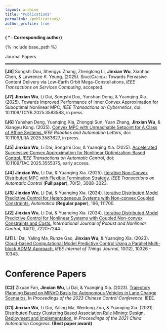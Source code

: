 ```yaml
---
layout: archive
title: "Publications"
permalink: /publications/
author_profile: true
---
```

**( * : Corresponding author)**

{% include base_path %}

Journal Papers

<hr style="border: 1px solid black;">

**[J8]** Songshi Dou, Shengyu Zhang, Zhenglong Li, **Jinxian Wu**,  Xianhao Chen, & Lawrence K. Yeung. (2025). <span style="font-variant: small-caps;">SpaceCache</span>+: Towards Pervasive Content Delivery via Low-Earth Orbit Mega-Constellations, _IEEE Transactions on Services Computing_, accepted.

**[J7]** **Jinxian Wu**, Li Dai, Songshi Dou, Yunshan Deng, & Yuanqing Xia. (2025). Towards Improved Performance of Inner Convex Approximation for Suboptimal Nonlinear MPC, _IEEE Transactions on Cybernetics_, doi: 10.1109/TCYB.2025.3583588, in press.

**[J6]** Yunshan Deng, Yuanqing Xia, Zhongqi Sun, Yuan Zhang, **Jinxian Wu**, & Xiangyu Kong. (2025). <a href="https://ieeexplore.ieee.org/document/11052755" target="_blank"> Convex MPC with Unreachable Setpoint for A Class of Affine Systems. </a> _IEEE Robotics and Automation Letters_, doi: 10.1109/LRA.2025.3583627, in press.

**[J5]** **Jinxian Wu**, Li Dai, Songshi Dou, & Yuanqing Xia. (2025). <a href="https://doi.org/10.1109/TAC.2025.3555375" target="_blank"> Accelerated Successive Convex Approximation for Nonlinear Optimization-Based Control. </a> _IEEE Transactions on Automatic Control_, doi: 10.1109/TAC.2025.3555375, early access.

**[J4]** **Jinxian Wu**, Li Dai, & Yuanqing Xia. (2025). <a href="https://ieeexplore.ieee.org/document/10740673" target="_blank"> Iterative Non-Convex Distributed MPC with Flexible Termination Strategy.</a> _IEEE Transactions on Automatic Control_ (**Full paper**), 70(5), 3008-3023.

**[J3]** **Jinxian Wu**, Li Dai, & Yuanqing Xia. (2024). <a href="https://www.sciencedirect.com/science/article/pii/S0005109824001948" target="_blank"> Iterative Distributed Model Predictive Control for Heterogeneous Systems with Non-convex Coupled Constraints.</a> _Automatica_ (**Regular paper**), 166, 111700.

**[J2]** **Jinxian Wu**, Li Dai, & Yuanqing Xia. (2024). <a href="https://onlinelibrary.wiley.com/doi/10.1002/rnc.7341" target="_blank"> Iterative Distributed Model Predictive Control for Nonlinear Systems with Coupled Non-convex Constraints and Costs.</a> _International Journal of Robust and Nonlinear Control_, 34(11), 7220-7244.

**[J1]** Li Dai, Yaling Ma, Runze Gao, **Jinxian Wu**, &  Yuanqing Xia. (2023). <a href="https://ieeexplore.ieee.org/document/10022320" target="_blank"> Cloud-based Computational Model Predictive Control Using a Parallel Multi-block ADMM Approach.</a> _IEEE Internet of Things Journal_, 10(12), 10326 - 10343.

Conference Papers
======

**[C2]** Zixuan Fan, **Jinxian Wu**, Li Dai, & Yuanqing Xia. (2023). <a href="https://ieeexplore.ieee.org/abstract/document/10239733" target="_blank"> Trajectory Planning Based on MINVO Basis for Autonomous Vehicles in Lane Change Scenarios.</a> In _Proceedings of the 2023 Chinese Control Conference_. IEEE.  

**[C1]** **Jinxian Wu**, Li Dai, Yaling Ma, Weidong Zou, & Yuanqing Xia. (2021). <a href="https://ieeexplore.ieee.org/document/9728421" target="_blank"> Distributed Fuzzy Clustering Based Association Rule Mining: Design, Deployment and Implementation.</a> In _Proceedings of the 2021 China Automation Congress_. **(Best paper award)**


